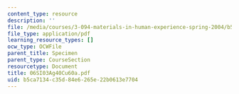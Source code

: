```yaml
---
content_type: resource
description: ''
file: /media/courses/3-094-materials-in-human-experience-spring-2004/b5ca7134c35d84e6265e22b0613e7704_06SI03Ag40Cu60a.pdf
file_type: application/pdf
learning_resource_types: []
ocw_type: OCWFile
parent_title: Specimen
parent_type: CourseSection
resourcetype: Document
title: 06SI03Ag40Cu60a.pdf
uid: b5ca7134-c35d-84e6-265e-22b0613e7704
---
```


